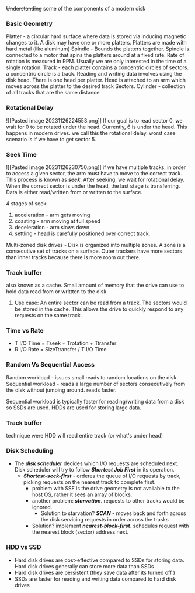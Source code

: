 ~~Understanding~~ some of the components of a modern disk 
### Basic Geometry
Platter - a circular hard surface where data is stored via inducing magnetic changes to it. A disk may have one or more platters. Platters are made with hard metal (like aluminum)
Spindle - Bounds the platters together. Spindle is connected to a motor that spins the platters around at a fixed rate. Rate of rotation is measured in RPM. Usually we are only interested in the time of a single rotation. 
Track - each platter contains a concentric circles of sectors. a concentric circle is a track. 
Reading and writing data involves using the disk head. There is one head per platter. Head is attached to an arm which moves across the platter to the desired track 
Sectors.
Cylinder - collection of all tracks that are the same distance

### Rotational Delay 
![[Pasted image 20231126224553.png]]
If our goal is to read sector 0. we wait for 0 to be rotated under the head. Currently, 6 is under the head. This happens in modern drives. we call this the rotational delay. worst case scenario is if we have to get sector 5. 

### Seek Time

![[Pasted image 20231126230750.png]]
if we have multiple tracks, in order to access a given sector, the arm must have to move to the correct track. This process is known as ***seek***. After seeking, we wait for rotational delay. When the correct sector is under the head, the last stage is transferring. Data is either read/written from or written to the surface. 

4 stages of seek:
1. acceleration - arm gets moving
2. coasting - arm moving at full speed
3. deceleration - arm slows down
4. settling - head is carefully positioned over correct track. 

Multi-zoned disk drives - Disk is organized into multiple zones. A zone is a consecutive set of tracks on a surface. Outer trackers have more sectors than inner tracks because there is more room out there. 

### Track buffer
also known as a cache. Small amount of memory that the drive can use to hold data read from or writtten to the disk. 
1. Use case: An entire sector can be read from a track. The sectors would be stored in the cache. This allows the drive to quickly respond to any requests on the same track.


### Time vs Rate
-  T I/O Time = Tseek + Trotation + Ttransfer
- R I/O Rate = SizeTtransfer / T I/O Time

### Random Vs Sequential Access
Random workload - issues small reads to random locations on the disk
Sequential workload - reads a large number of sectors consecutively from the disk without jumping around. reads faster. 

Sequential workload is typically faster for reading/writing data from a disk so SSDs are used. HDDs are used for storing large data. 

### Track buffer
technique were HDD will read entire track (or what's under head) 

### Disk Scheduling
- The ***disk scheduler*** decides which I/O requests are scheduled next. Disk scheduler will try to follow ***Shortest Job First*** in its operation.
	- ***Shortest-seek-first*** - orderes the queue of I/O requests by track, picking requests on the nearest track to complete first. 
		- problem with SSF is the drive geometry is not avaliable to the host OS, rather it sees an array of blocks. 
		- another problem: ***starvation***. requests to other tracks would be ignored. 
			- Solution to starvation? ***SCAN*** - moves back and forth across the disk servicing requests in order across the trasks
		- Solution? implement ***nearest-block-first***. schedules request with the nearest block (sector) address next. 


### HDD vs SSD 
- Hard disk drives are cost-effective compared to SSDs for storing data. Hard disk drives generally can store more data than SSDs
- Hard disk drives are persistent (they save data after its turned off )
- SSDs are faster for reading and writing data compared to hard disk drives 
